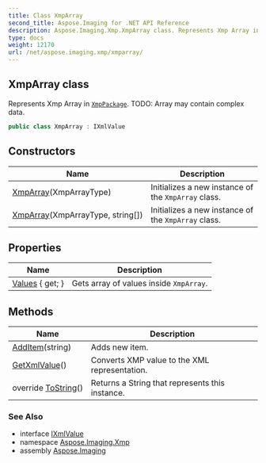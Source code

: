 ```yaml
---
title: Class XmpArray
second_title: Aspose.Imaging for .NET API Reference
description: Aspose.Imaging.Xmp.XmpArray class. Represents Xmp Array in XmpPackage. TODO Array may contain complex data
type: docs
weight: 12170
url: /net/aspose.imaging.xmp/xmparray/
---
```

## XmpArray class

Represents Xmp Array in [`XmpPackage`](../xmppackage/). TODO: Array may contain complex data.

```csharp
public class XmpArray : IXmlValue
```

## Constructors

| Name | Description |
| --- | --- |
| [XmpArray](xmparray/#constructor)(XmpArrayType) | Initializes a new instance of the `XmpArray` class. |
| [XmpArray](xmparray/#constructor_1)(XmpArrayType, string[]) | Initializes a new instance of the `XmpArray` class. |

## Properties

| Name | Description |
| --- | --- |
| [Values](../../aspose.imaging.xmp/xmparray/values/) { get; } | Gets array of values inside `XmpArray`. |

## Methods

| Name | Description |
| --- | --- |
| [AddItem](../../aspose.imaging.xmp/xmparray/additem/)(string) | Adds new item. |
| [GetXmlValue](../../aspose.imaging.xmp/xmparray/getxmlvalue/)() | Converts XMP value to the XML representation. |
| override [ToString](../../aspose.imaging.xmp/xmparray/tostring/)() | Returns a String that represents this instance. |

### See Also

* interface [IXmlValue](../ixmlvalue/)
* namespace [Aspose.Imaging.Xmp](../../aspose.imaging.xmp/)
* assembly [Aspose.Imaging](../../)


